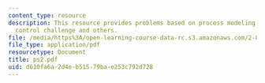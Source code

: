 ```yaml
---
content_type: resource
description: This resource provides problems based on process modeling ideas, process
  control challenge and others.
file: /media/https%3A/open-learning-course-data-rc.s3.amazonaws.com/2-830j-control-of-manufacturing-processes-sma-6303-spring-2008/d610fa6a2d4eb51579bae253c792d728_ps2.pdf
file_type: application/pdf
resourcetype: Document
title: ps2.pdf
uid: d610fa6a-2d4e-b515-79ba-e253c792d728
---
```

